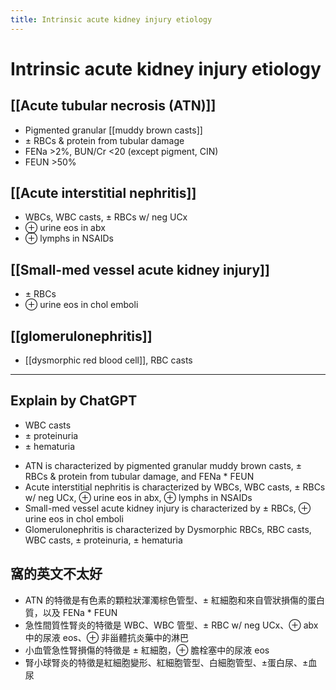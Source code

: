 ```yaml
---
title: Intrinsic acute kidney injury etiology
---
```

# Intrinsic acute kidney injury etiology

## [[Acute tubular necrosis (ATN)]]
* Pigmented granular [[muddy brown casts]]
* ± RBCs & protein from tubular damage
* FENa >2%, BUN/Cr <20 (except pigment, CIN)
* FEUN >50%

## [[Acute interstitial nephritis]]
* WBCs, WBC casts, ± RBCs w/ neg UCx
* ⊕ urine eos in abx
* ⊕ lymphs in NSAIDs

## [[Small-med vessel acute kidney injury]]
* ± RBCs
* ⊕ urine eos in chol emboli

## [[glomerulonephritis]]
* [[dysmorphic red blood cell]], RBC casts

---


## Explain by ChatGPT

* WBC casts
* ± proteinuria
* ± hematuria

- ATN is characterized by pigmented granular muddy brown casts, ± RBCs & protein from tubular damage, and FENa * FEUN
- Acute interstitial nephritis is characterized by WBCs, WBC casts, ± RBCs w/ neg UCx, ⊕ urine eos in abx, ⊕ lymphs in NSAIDs
- Small-med vessel acute kidney injury is characterized by ± RBCs, ⊕ urine eos in chol emboli
- Glomerulonephritis is characterized by Dysmorphic RBCs, RBC casts, WBC casts, ± proteinuria, ± hematuria

## 窩的英文不太好

- ATN 的特徵是有色素的顆粒狀渾濁棕色管型、± 紅細胞和來自管狀損傷的蛋白質，以及 FENa * FEUN
- 急性間質性腎炎的特徵是 WBC、WBC 管型、± RBC w/ neg UCx、⊕ abx 中的尿液 eos、⊕ 非甾體抗炎藥中的淋巴
- 小血管急性腎損傷的特徵是 ± 紅細胞，⊕ 膽栓塞中的尿液 eos
- 腎小球腎炎的特徵是紅細胞變形、紅細胞管型、白細胞管型、±蛋白尿、±血尿
